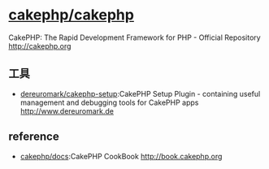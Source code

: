 # [cakephp/cakephp](https://github.com/cakephp/cakephp)

CakePHP: The Rapid Development Framework for PHP - Official Repository http://cakephp.org

## 工具

* [dereuromark/cakephp-setup](https://github.com/dereuromark/cakephp-setup):CakePHP Setup Plugin - containing useful management and debugging tools for CakePHP apps http://www.dereuromark.de

## reference

* [cakephp/docs](https://github.com/cakephp/docs):CakePHP CookBook http://book.cakephp.org
